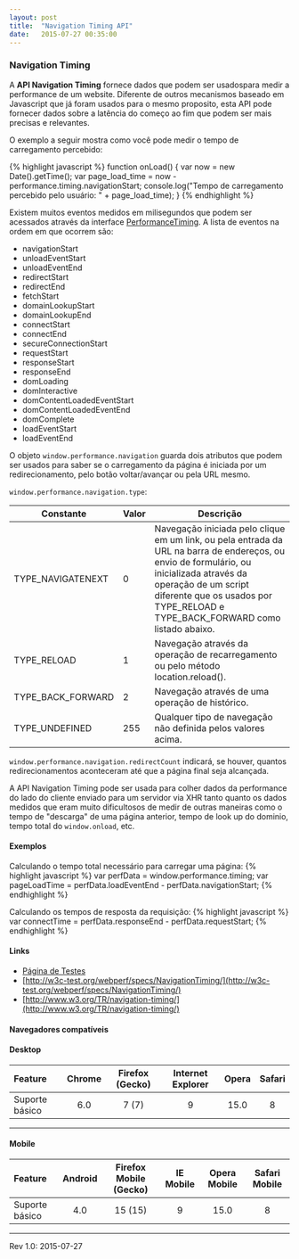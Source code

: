 ```yaml
---
layout: post
title:  "Navigation Timing API"
date:   2015-07-27 00:35:00
---
```

### Navigation Timing

A **API Navigation Timing** fornece dados que podem ser usadospara medir a performance de um website. Diferente de outros mecanismos baseado em Javascript que já foram usados para o mesmo proposito, esta API pode fornecer dados sobre a latência do começo ao fim que podem ser mais precisas e relevantes.

O exemplo a seguir mostra como você pode medir o tempo de carregamento percebido:

{% highlight javascript %}
function onLoad() { 
  var now = new Date().getTime();
  var page_load_time = now - performance.timing.navigationStart;
  console.log("Tempo de carregamento percebido pelo usuário: " + page_load_time);
}
{% endhighlight %}

Existem muitos eventos medidos em milisegundos que podem ser acessados através da interface [PerformanceTiming](https://developer.mozilla.org/en-US/docs/Web/API/PerformanceTiming). A lista de eventos na ordem em que ocorrem são:

* navigationStart
* unloadEventStart
* unloadEventEnd
* redirectStart
* redirectEnd
* fetchStart
* domainLookupStart
* domainLookupEnd
* connectStart
* connectEnd
* secureConnectionStart
* requestStart
* responseStart
* responseEnd
* domLoading
* domInteractive
* domContentLoadedEventStart
* domContentLoadedEventEnd
* domComplete
* loadEventStart
* loadEventEnd

O objeto `window.performance.navigation` guarda dois atributos que podem ser usados para saber se o carregamento da página é iniciada por um redirecionamento, pelo botão voltar/avançar ou pela URL mesmo.

`window.performance.navigation.type`:  

| Constante | Valor | Descrição |
| --------- | ----- | --------- |
| TYPE_NAVIGATENEXT | 0 | Navegação iniciada pelo clique em um link, ou pela entrada da URL na barra de endereços, ou envio de formulário, ou inicializada através da operação de um script diferente que os usados por TYPE_RELOAD e TYPE_BACK_FORWARD como listado abaixo. |
| TYPE_RELOAD | 1 | Navegação através da operação de recarregamento ou pelo método location.reload(). |
| TYPE_BACK_FORWARD | 2 | Navegação através de uma operação de histórico. |
| TYPE_UNDEFINED | 255 | Qualquer tipo de navegação não definida pelos valores acima. |  
  
  
`window.performance.navigation.redirectCount` indicará, se houver, quantos redirecionamentos aconteceram até que a página final seja alcançada.

A API Navigation Timing pode ser usada para colher dados da performance do lado do cliente enviado para um servidor via XHR tanto quanto os dados medidos que eram muito dificultosos de medir de outras maneiras como o tempo de "descarga" de uma página anterior, tempo de look up do dominio, tempo total do `window.onload`, etc.

#### Exemplos

Calculando o tempo total necessário para carregar uma página:
{% highlight javascript %}
var perfData = window.performance.timing; 
var pageLoadTime = perfData.loadEventEnd - perfData.navigationStart;
{% endhighlight %}

Calculando os tempos de resposta da requisição:
{% highlight javascript %}
var connectTime = perfData.responseEnd - perfData.requestStart;
{% endhighlight %}
  
  
#### Links
* [Página de Testes](http://webtimingdemo.appspot.com/)  
* [http://w3c-test.org/webperf/specs/NavigationTiming/](http://w3c-test.org/webperf/specs/NavigationTiming/)  
* [http://www.w3.org/TR/navigation-timing/](http://www.w3.org/TR/navigation-timing/)

#### Navegadores compatíveis

#### **Desktop**  
  
|Feature  | Chrome | Firefox (Gecko) | Internet Explorer | Opera | Safari |
|:--------|:------:|:---------------:|:-----------------:|:-----:|:------:|
| Suporte básico | 6.0 | 7 (7) | 9 | 15.0 | 8 |  
  
---
  
#### **Mobile**  
  
| Feature | Android | Firefox Mobile (Gecko) | IE Mobile | Opera Mobile | Safari Mobile |
|:--------|:-------:|:----------------------:|:---------:|:------------:|:-------------:|
| Suporte básico | 4.0 | 15 (15) | 9 | 15.0 | 8 |  

  
---
Rev 1.0: 2015-07-27